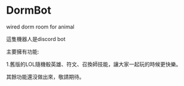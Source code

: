 # DormBot
wired dorm room for animal


這隻機器人是discord bot

主要擁有功能:

1.舊版的LOL隨機骰英雄、符文、召換師技能，讓大家一起玩的時候更快樂。

其餘功能還沒做出來，敬請期待。
